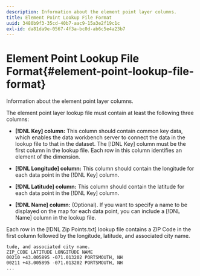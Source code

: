 ```yaml
---
description: Information about the element point layer columns.
title: Element Point Lookup File Format
uuid: 3480b9f3-35cd-40b7-aac9-15a3e2f19c1c
exl-id: da81da9e-0567-4f3a-bc0d-ab6c5e4a23b7
---
```

# Element Point Lookup File Format{#element-point-lookup-file-format}

Information about the element point layer columns.

The element point layer lookup file must contain at least the following three columns:

* **[!DNL Key] column:** This column should contain common key data, which enables the data workbench server to connect the data in the lookup file to that in the dataset. The [!DNL Key] column must be the first column in the lookup file. Each row in this column identifies an element of the dimension. 

* **[!DNL Longitude] column:** This column should contain the longitude for each data point in the [!DNL Key] column. 

* **[!DNL Latitude] column:** This column should contain the latitude for each data point in the [!DNL Key] column. 

* **[!DNL Name] column:** (Optional). If you want to specify a name to be displayed on the map for each data point, you can include a [!DNL Name] column in the lookup file.

Each row in the [!DNL Zip Points.txt] lookup file contains a ZIP Code in the first column followed by the longitude, latitude, and associated city name.

```
tude, and associated city name.
ZIP_CODE LATITUDE LONGITUDE NAME
00210 +43.005895 -071.013202 PORTSMOUTH, NH
00211 +43.005895 -071.013202 PORTSMOUTH, NH
...
```
